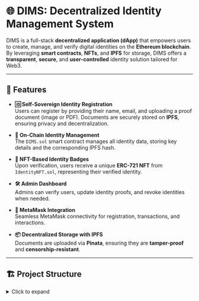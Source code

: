 # 🌐 DIMS: Decentralized Identity Management System

DIMS is a full-stack **decentralized application (dApp)** that empowers users to create, manage, and verify digital identities on the **Ethereum blockchain**. By leveraging **smart contracts**, **NFTs**, and **IPFS** for storage, DIMS offers a **transparent**, **secure**, and **user-controlled** identity solution tailored for Web3.

---

## 🚀 Features

- **🆔 Self-Sovereign Identity Registration**  
  Users can register by providing their name, email, and uploading a proof document (image or PDF). Documents are securely stored on **IPFS**, ensuring privacy and decentralization.

- **🔗 On-Chain Identity Management**  
  The `DIMS.sol` smart contract manages all identity data, storing key details and the corresponding IPFS hash.

- **🏅 NFT-Based Identity Badges**  
  Upon verification, users receive a unique **ERC-721 NFT** from `IdentityNFT.sol`, representing their verified identity.

- **🛠️ Admin Dashboard**  
  Admins can verify users, update identity proofs, and revoke identities when needed.

- **🦊 MetaMask Integration**  
  Seamless MetaMask connectivity for registration, transactions, and interactions.

- **📦 Decentralized Storage with IPFS**  
  Documents are uploaded via **Pinata**, ensuring they are **tamper-proof** and **censorship-resistant**.

---

## 🏗️ Project Structure
<details>
<summary>Click to expand</summary>
dims/
├── contracts/
│ ├──contracts/
│   ├── DIMS.sol # Smart contract for identity management
│   └── IdentityNFT.sol # NFT badge smart contract
│ ├── scripts/
│   ├── deploy.ts # Smart contract deployment script
│   └── testFlow.js # Identity flow test script
│ └── test/
│   └── Lock.test # Example unit test
├── public/
│ ├── abi.json # ABI for frontend integration
│ └── nftabi.json # ABI for NFT
├── src/
│ ├── app/
│   ├── admin/
│     └── page.tsx
│   ├── layout.tsx
│   ├── MetaMaskConnection.tsx
│   ├── page.tsx
│   └── upload.tsx
│ ├── components/
│   └── button.tsx
│ └── lib/
│   ├── ipfs.ts
│   └── web3.ts



---

## ⚙️ How It Works

### 1. Identity Registration
- Connect wallet using MetaMask.
- Enter name and email, then upload your proof document.
- Document is uploaded to IPFS; hash is stored on-chain.
- Identity details are recorded via the `DIMS.sol` smart contract.

### 2. Verification & NFT Minting
- Admin reviews submitted identity.
- Upon approval, an NFT badge is minted and issued to the user's wallet.

### 3. Identity Management
- **Users/Admins** can:
  - View identity details by address.
  - Update proof documents.
  - Revoke or verify identities (admin only).
  - Browse all verified identities.

---

## 🖥️ Getting Started

### ✅ Prerequisites

- [Node.js](https://nodejs.org/)
- [Yarn](https://yarnpkg.com/) or npm
- [MetaMask](https://metamask.io/)
- [Pinata](https://www.pinata.cloud/) account
- [Hardhat](https://hardhat.org/) for contract deployment

---

### 📦 Setup

```bash
git clone https://github.com/PSatakshee/dims.git
cd dims

- Install dependencies:
yarn install
# or
npm install

---

**### 🔐 Configure Environment**
Copy .env.example to .env.local and fill in:

ALCHEMY_API_URL=
PRIVATE_KEY=
NEXT_PUBLIC_CONTRACT_ADDRESS=
NEXT_PUBLIC_NFT_ADDRESS=
NEXT_PUBLIC_WALLET_ADDRESS=
NEXT_PUBLIC_PINATA_API_KEY=
NEXT_PUBLIC_PINATA_SECRET_API_KEY=
NEXT_PUBLIC_PINATA_JWT=

---

**###📤 Deploy Smart Contracts**
Update hardhat.config.ts with your network and private key.

Deploy: npx hardhat run scripts/deploy.ts --network sepolia

- Copy deployed contract addresses to .env.local

---

**### 🚀 Run the Frontend**
yarn dev
# or
npm run dev

- Then open http://localhost:3000 in your browser.


---

**## 🧩 Smart Contracts Overview**

| Contract          | Purpose                                                                |
| ----------------- | ---------------------------------------------------------------------- |
| `DIMS.sol`        | Handles identity registration, updates, verifications, and revocations |
| `IdentityNFT.sol` | Mints ERC-721 identity badge NFTs for verified users                   |


---

**### 🛡️ Security & Privacy**

Documents are stored off-chain on IPFS.
Only the IPFS hash and essential metadata are stored on-chain.
Only the admin wallet can verify or revoke identities.

---

**### 👨‍💻 Usage**

**Users:** Register, update identity, view/download proof document.
**Admins:** Verify identities, mint NFTs, revoke users, manage identity lifecycle.
**Public:** Search and view verified users by address.










